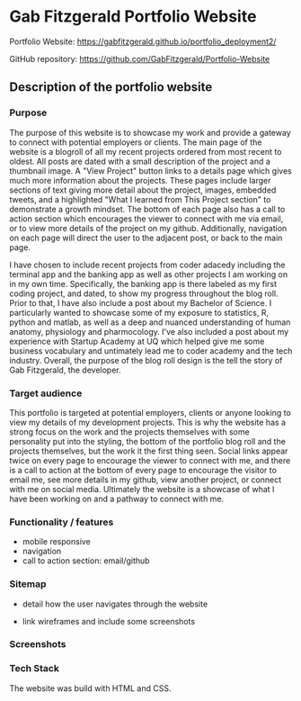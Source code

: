 # Gab Fitzgerald Portfolio Website

Portfolio Website: https://gabfitzgerald.github.io/portfolio_deployment2/

GitHub repository: https://github.com/GabFitzgerald/Portfolio-Website

## Description of the portfolio website
### Purpose 
The purpose of this website is to showcase my work and provide a gateway to connect with potential employers or clients. The main page of the website is a blogroll of all my recent projects ordered from most recent to oldest. All posts are dated with a small description of the project and a thumbnail image. A "View Project" button links to a details page which gives much more information about the projects. These pages include larger sections of text giving more detail about the project, images, embedded tweets, and a highlighted "What I learned from This Project section" to demonstrate a growth mindset. The bottom of each page also has a call to action section which encourages the viewer to connect with me via email, or to view more details of the project on my github. Additionally, navigation on each page will direct the user to the adjacent post, or back to the main page. 

I have chosen to include recent projects from coder adacedy including the terminal app and the banking app as well as other projects I am working on in my own time. Specifically, the banking app is there labeled as my first coding project, and dated, to show my progress throughout the blog roll. Prior to that, I have also include a post about my Bachelor of Science. I particularly wanted to showcase some of my exposure to statistics, R, python and matlab, as well as a deep and nuanced understanding of human anatomy, physiology and pharmocology. I've also included a post about my experience with Startup Academy at UQ which helped give me some business vocabulary and untimately lead me to coder academy and the tech industry. Overall, the purpose of the blog roll design  is the tell the story of Gab Fitzgerald, the developer. 

### Target audience
This portfolio is targeted at potential employers, clients or anyone looking to view my details of my development projects. This is why the website has a strong focus on the work and the projects themselves with some personality put into the styling, the bottom of the portfolio blog roll and the projects themselves, but the work it the first thing seen. Social links appear twice on every page to encourage the viewer to connect with me, and there is a call to action at the bottom of every page to encourage the visitor to email me, see more details in my github, view another project, or connect with me on social media. Ultimately the website is a showcase of what I have been working on and a pathway to connect with me.

### Functionality / features

- mobile responsive
- navigation
- call to action section: email/github



### Sitemap

- detail how the user navigates through the website

- link wireframes and include some screenshots


### Screenshots






### Tech Stack
The website was build with HTML and CSS.